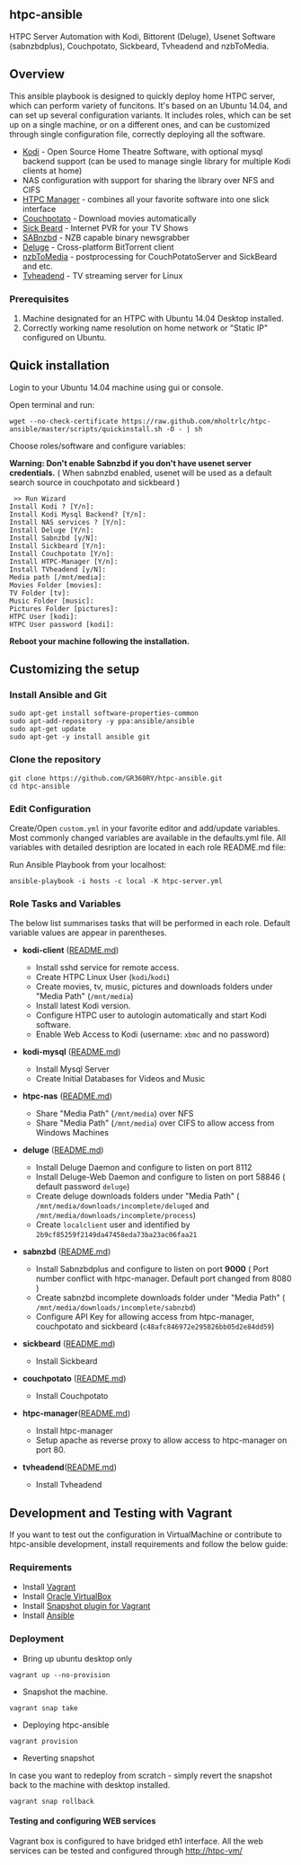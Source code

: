 
## htpc-ansible

HTPC Server Automation with Kodi, Bittorent (Deluge), Usenet Software (sabnzbdplus), Couchpotato, Sickbeard, Tvheadend and nzbToMedia.

## Overview

This ansible playbook is designed to quickly deploy home HTPC server, which can perform variety of funcitons. It's based on an Ubuntu 14.04, and can set up several configuration variants. It includes roles, which can be set up on a single machine, or on a different ones, and can be customized through single configuration file, correctly deploying all the software.

- [Kodi](http://kodi.tv/‎) - Open Source Home Theatre Software, with optional mysql backend support (can be used to manage single library for multiple Kodi clients at home)
- NAS configuration with support for sharing the library over NFS and CIFS
- [HTPC Manager](http://htpc.io) - combines all your favorite software into one slick interface
- [Couchpotato](https://couchpota.to/) - Download movies automatically
- [Sick Beard](http://sickbeard.com) - Internet PVR for your TV Shows
- [SABnzbd](http://sabnzbd.org/) - NZB capable binary newsgrabber
- [Deluge](http://deluge-torrent.org/) - Cross-platform BitTorrent client
- [nzbToMedia](https://github.com/clinton-hall/nzbToMedia) - postprocessing for CouchPotatoServer and SickBeard and etc.
- [Tvheadend](https://tvheadend.org/) - TV streaming server for Linux 

### Prerequisites

1. Machine designated for an HTPC with Ubuntu 14.04 Desktop installed.
2. Correctly working name resolution on home network or "Static IP" configured on Ubuntu.

## Quick installation

Login to your Ubuntu 14.04 machine using gui or console.

Open terminal and run:

```
wget --no-check-certificate https://raw.github.com/mholtrlc/htpc-ansible/master/scripts/quickinstall.sh -O - | sh
```

Choose roles/software and configure variables:

__Warning: Don't enable Sabnzbd if you don't have usenet server credentials.__
( When sabnzbd enabled, usenet will be used as a default search source in couchpotato and sickbeard )


```
 >> Run Wizard
Install Kodi ? [Y/n]:
Install Kodi Mysql Backend? [Y/n]:
Install NAS services ? [Y/n]:
Install Deluge [Y/n]:
Install Sabnzbd [y/N]:
Install Sickbeard [Y/n]:
Install Couchpotato [Y/n]:
Install HTPC-Manager [Y/n]:
Install TVheadend [y/N]:
Media path [/mnt/media]:
Movies Folder [movies]:
TV Folder [tv]:
Music Folder [music]:
Pictures Folder [pictures]:
HTPC User [kodi]:
HTPC User password [kodi]:
```

__Reboot your machine following the installation.__

## Customizing the setup

### Install Ansible and Git

```    
sudo apt-get install software-properties-common
sudo apt-add-repository -y ppa:ansible/ansible
sudo apt-get update
sudo apt-get -y install ansible git
```

### Clone the repository

```
git clone https://github.com/GR360RY/htpc-ansible.git
cd htpc-ansible
```

### Edit Configuration

Create/Open `custom.yml` in your favorite editor and add/update variables.
Most commonly changed variables are available in the defaults.yml file.
All variables with detailed desription are located in each role README.md file:

Run Ansible Playbook from your localhost:

    ansible-playbook -i hosts -c local -K htpc-server.yml

### Role Tasks and Variables

The below list summarises tasks that will be performed in each role. Default variable values are appear in parentheses. 

* __kodi-client__ ([README.md](roles/kodi-client/README.md))
    - Install sshd service for remote access.
    - Create HTPC Linux User (`kodi`/`kodi`)
    - Create movies, tv, music, pictures and downloads folders under "Media Path" (`/mnt/media`)
    - Install latest Kodi version.
    - Configure HTPC user to autologin automatically and start Kodi software.
    - Enable Web Access to Kodi (username: `xbmc` and no password)

* __kodi-mysql__ ([README.md](roles/kodi-mysql/README.md))
    - Install Mysql Server
    - Create Initial Databases for Videos and Music

* __htpc-nas__ ([README.md](roles/htpc-nas/README.md))
    - Share "Media Path" (`/mnt/media`) over NFS
    - Share "Media Path" (`/mnt/media`) over CIFS to allow access from Windows Machines

* __deluge__ ([README.md](roles/deluge/README.md))
    - Install Deluge Daemon and configure to listen on port 8112
    - Install Deluge-Web Daemon and configure to listen on port 58846 ( default password `deluge`)
    - Create deluge downloads folders under "Media Path" ( `/mnt/media/downloads/incomplete/deluged` and `/mnt/media/downloads/incomplete/process`)
    - Create `localclient` user and identified by `2b9cf85259f2149da47458eda73ba23ac06faa21`

* __sabnzbd__ ([README.md](roles/sabnzbd/README.md))
    - Install Sabnzbdplus and configure to listen on port __9000__ ( Port number conflict with htpc-manager. Default port changed from 8080 )
    - Create sabnzbd incomplete downloads folder under "Media Path" ( `/mnt/media/downloads/incomplete/sabnzbd`)
    - Configure API Key for allowing access from htpc-manager, couchpotato and sickbeard (`c48afc846972e295826bb05d2e84dd59`)

* __sickbeard__ ([README.md](roles/sickbeard/README.md))
    - Install Sickbeard

* __couchpotato__ ([README.md](roles/couchpotato/README.md))
    - Install Couchpotato

* __htpc-manager__([README.md](roles/htpc-manager/README.md))
    - Install htpc-manager
    - Setup apache as reverse proxy to allow access to htpc-manager on port 80.

* __tvheadend__([README.md](roles/tvheadend/README.md))
    - Install Tvheadend

## Development and Testing with Vagrant

If you want to test out the configuration in VirtualMachine or contribute to htpc-ansible development, install requirements and follow the below guide:

### Requirements

* Install [Vagrant](http://www.vagrantup.com/)
* Install [Oracle VirtualBox](https://www.virtualbox.org/wiki/Downloads)
* Install [Snapshot plugin for Vagrant](https://github.com/scalefactory/vagrant-multiprovider-snap)
* Install [Ansible](http://docs.ansible.com/intro_installation.html)

### Deployment

* Bring up ubuntu desktop only
```
vagrant up --no-provision
```

* Snapshot the machine.
```
vagrant snap take
```

* Deploying htpc-ansible
```
vagrant provision
```

* Reverting snapshot

In case you want to redeploy from scratch - simply revert the snapshot back to 
the machine with desktop installed.

```
vagrant snap rollback
```

#### Testing and configuring WEB services
Vagrant box is configured to have bridged eth1 interface.
All the web services can be tested and configured through [http://htpc-vm/](http://htpc-vm/)
